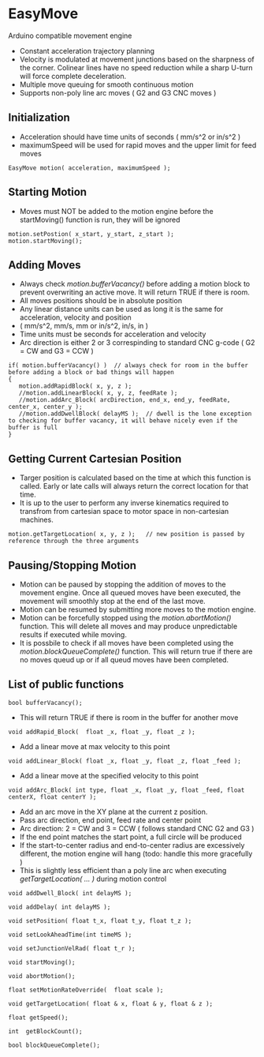 # **EasyMove**
Arduino compatible movement engine

* Constant acceleration trajectory planning
* Velocity is modulated at movement junctions based on the sharpness of the corner.  Colinear lines have no speed reduction while a sharp U-turn will force complete deceleration.
* Multiple move queuing for smooth continuous motion
* Supports non-poly line arc moves ( G2 and G3 CNC moves )


## Initialization
* Acceleration should have time units of seconds ( mm/s^2 or in/s^2 )
* maximumSpeed will be used for rapid moves and the upper limit for feed moves
```
EasyMove motion( acceleration, maximumSpeed );
```

## Starting Motion
* Moves must NOT be added to the motion engine before the startMoving() function is run, they will be ignored
```
motion.setPostion( x_start, y_start, z_start );
motion.startMoving();
```

## Adding Moves
* Always check _motion.bufferVacancy()_ before adding a motion block to prevent overwriting an active move.  It will return TRUE if there is room.
* All moves positions should be in absolute position
* Any linear distance units can be used as long it is the same for acceleration, velocity and position
* ( mm/s^2, mm/s, mm   or  in/s^2, in/s, in )
* Time units must be seconds for acceleration and velocity
* Arc direction is either 2 or 3 correspinding to standard CNC g-code ( G2 = CW and G3 = CCW )
```
if( motion.bufferVacancy() )  // always check for room in the buffer before adding a block or bad things will happen
{
   motion.addRapidBlock( x, y, z );
   //motion.addLinearBlock( x, y, z, feedRate );
   //motion.addArc_Block( arcDirection, end_x, end_y, feedRate, center_x, center_y );
   //motion.addDwellBlock( delayMS );  // dwell is the lone exception to checking for buffer vacancy, it will behave nicely even if the buffer is full
}
```

## Getting Current Cartesian Position
* Targer position is calculated based on the time at which this function is called.  Early or late calls will always return the correct location for that time.
* It is up to the user to perform any inverse kinematics required to transfrom from cartesian space to motor space in non-cartesian machines.
```
motion.getTargetLocation( x, y, z );   // new position is passed by reference through the three arguments
```

## Pausing/Stopping Motion
* Motion can be paused by stopping the addition of moves to the movement engine.  Once all queued moves have been executed, the movement will smoothly stop at the end of the last move.
* Motion can be resumed by submitting more moves to the motion engine.
* Motion can be forcefully stopped using the _motion.abortMotion()_ function.  This will delete all moves and may produce unpredictable results if executed while moving.
* It is possbile to check if all moves have been completed using the _motion.blockQueueComplete()_ function.  This will return true if there are no moves queud up or if all queud moves have been completed.

## List of public functions
```
bool bufferVacancy();
```
* This will return TRUE if there is room in the buffer for another move

```
void addRapid_Block(  float _x, float _y, float _z );
```
* Add a linear move at max velocity to this point

```
void addLinear_Block( float _x, float _y, float _z, float _feed );
```
* Add a linear move at the specified velocity  to this point

```
void addArc_Block( int type, float _x, float _y, float _feed, float centerX, float centerY );
```
* Add an arc move in the XY plane at the current z position.
* Pass arc direction, end point, feed rate and center point
* Arc direction: 2 = CW and 3 = CCW ( follows standard CNC G2 and G3 )
* If the end point matches the start point, a full circle will be produced
* If the start-to-center radius and end-to-center radius are excessively different, the motion engine will hang (todo: handle this more gracefully )
* This is slightly less efficient than a poly line arc when executing _getTargetLocation( ... )_ during motion control

```
void addDwell_Block( int delayMS );
```
```
void addDelay( int delayMS );
```
```
void setPosition( float t_x, float t_y, float t_z );
```
```
void setLookAheadTime(int timeMS );
```
```
void setJunctionVelRad( float t_r );
```
```
void startMoving();
```
```
void abortMotion();
```
```
float setMotionRateOverride(  float scale );
```
```
void getTargetLocation( float & x, float & y, float & z );
```
```
float getSpeed();
```
```
int  getBlockCount();
```
```
bool blockQueueComplete();
```



